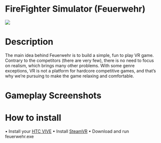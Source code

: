 # FireFighter Simulator (Feuerwehr)
<img src="https://github.com/vorobyovvitaliy/FireFighterSimulator-Feuerwehr-/blob/master/images/FeuerwehrLogo.png">

# Description
The main idea behind Feuerwehr is to build a simple, fun to play VR game. Contrary to the competitors (there are very few), there is no need to focus on realism, which brings many other problems. With some genre exceptions, VR is not a platform for hardcore competitive games, and that’s why we’re pursuing to make the game relaxing and comfortable.

# Gameplay Screenshots


# How to install
• Install your <a href="https://www.vive.com/eu/setup/">HTC VIVE</a>
• Install <a href="https://steamcommunity.com/steamvr">SteamVR</a>
• Download and run feuerwehr.exe

